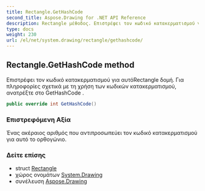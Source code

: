 ```yaml
---
title: Rectangle.GetHashCode
second_title: Aspose.Drawing for .NET API Reference
description: Rectangle μέθοδος. Επιστρέφει τον κωδικό κατακερματισμού για αυτόRectangle δομή. Για πληροφορίες σχετικά με τη χρήση των κωδικών κατακερματισμού ανατρέξτε στο GetHashCode .
type: docs
weight: 230
url: /el/net/system.drawing/rectangle/gethashcode/
---
```

## Rectangle.GetHashCode method

Επιστρέφει τον κωδικό κατακερματισμού για αυτόRectangle δομή. Για πληροφορίες σχετικά με τη χρήση των κωδικών κατακερματισμού, ανατρέξτε στο GetHashCode .

```csharp
public override int GetHashCode()
```

### Επιστρεφόμενη Αξία

Ένας ακέραιος αριθμός που αντιπροσωπεύει τον κωδικό κατακερματισμού για αυτό το ορθογώνιο.

### Δείτε επίσης

* struct [Rectangle](../)
* χώρος ονομάτων [System.Drawing](../../rectangle/)
* συνέλευση [Aspose.Drawing](../../../)


